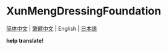 # XunMengDressingFoundation


 [简体中文](https://github.com/whiterasbk/XunMengDressingFoundation/blob/master/README.md) | [繁體中文](https://github.com/whiterasbk/XunMengDressingFoundation/blob/master/README_zh-Han.md) | English | [日本語](https://github.com/whiterasbk/XunMengDressingFoundation/blob/master/README_ja.md) 


**help translate!**
